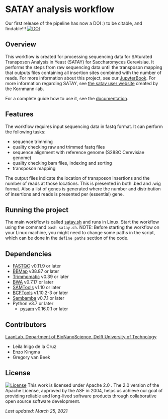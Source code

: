 # SATAY analysis workflow

Our first release of the pipeline has now a DOI :) to be citable, and findable!!! 
[![DOI](https://zenodo.org/badge/248577762.svg)](https://zenodo.org/badge/latestdoi/248577762)

## Overview

This workflow is created for processing sequencing data for SAturated Transposon Analysis in Yeast (SATAY) for Saccharomyces Cerevisiae.
It performs the steps from raw sequencing data until the transposon mapping that outputs files containing all insertion sites combined with the number of reads.
For more information about this project, see our [JupyterBook](https://leilaicruz.github.io/SATAY-jupyter-book/Introduction.html).
For more information regarding SATAY, see [the satay user website](https://sites.google.com/site/satayusers/) created by the Kornmann-lab.

For a complete guide how to use it, see the [documentation](https://github.com/Gregory94/LaanLab-SATAY-DataAnalysis/blob/satay_processing/documentation/documentation_satay.md).

## Features

The workflow requires input sequencing data in fastq format.
It can perform the following tasks:

- sequence trimming
- quality checking raw and trimmed fastq files
- sequence alignment with reference genome (S288C Cerevisiae genome)
- quality checking bam files, indexing and sorting
- transposon mapping

The output files indicate the location of transposon insertions and the number of reads at those locations.
This is presented in both .bed and .wig format.
Also a list of genes is generated where the number and distribution of insertions and reads is presented per (essential) gene.

## Running the project

The main workflow is called [satay.sh](https://github.com/Gregory94/LaanLab-SATAY-DataAnalysis/blob/satay_processing/satay.sh) and runs in Linux.
Start the workflow using the command `bash satay.sh`.
NOTE: Before starting the workflow on your Linux machine, you might need to change some paths in the script, which can be done in the `define paths` section of the code.

## Dependencies

- [FASTQC](https://www.bioinformatics.babraham.ac.uk/projects/fastqc/) v0.11.9 or later
- [BBMap](https://sourceforge.net/projects/bbmap/) v38.87 or later
- [Trimmomatic](http://www.usadellab.org/cms/?page=trimmomatic) v0.39 or later
- [BWA](https://sourceforge.net/projects/bio-bwa/) v0.7.17 or later
- [SAMTools](http://www.htslib.org/download/) v1.10 or later
- [BCFTools](http://www.htslib.org/download/) v1.10.2-3 or later
- [Sambamba](https://github.com/biod/sambamba/releases) v0.7.1 or later
- Python v3.7 or later
  - [pysam](https://anaconda.org/bioconda/pysam) v0.16.0.1 or later

## Contributors

[LaanLab. Department of BioNanoScience, Delft University of Technology](https://www.tudelft.nl/en/faculty-of-applied-sciences/about-faculty/departments/bionanoscience/research/research-labs/liedewij-laan-lab/research-projects/evolvability-and-modularity-of-essential-functions-in-budding-yeast)

- Leila Inigo de la Cruz
- Enzo Kingma
- Gregory van Beek

## License

[![License](https://img.shields.io/badge/License-Apache%202.0-blue.svg)](https://opensource.org/licenses/Apache-2.0)
This work is licensed under Apache 2.0 .
The 2.0 version of the Apache License, approved by the ASF in 2004, helps us achieve our goal of providing reliable and long-lived software products through collaborative open source software development.

*Last updated: March 25, 2021*
